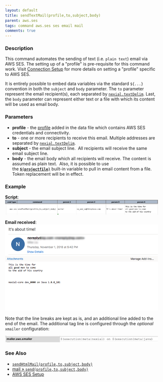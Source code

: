```yaml
---
layout: default
title: sendTextMail(profile,to,subject,body)
parent: aws.ses
tags: command aws.ses ses email mail
comments: true
---
```



### Description
This command automates the sending of text (i.e. `plain text`) email via AWS SES. The setting up of a "profile" is 
pre-requisite for this command work. Visit [Connection Setup](index#connection-setup) for more details on setting a 
"profile" specific to AWS SES.

It is entirely possible to embed data variables via the standard `${...}` convention in both the `subject` and `body`
parameter. The `to` parameter represent the email recipient(s), each separated by 
[`nexial.textDelim`](../../systemvars/index#nexial.textDelim).  Last, the `body` parameter can represent either text 
or a file with which its content will be used as email body.


### Parameters
- **profile** - the [profile](index#connection-setup) added in the data file which contains AWS SES credentials and 
  connectivity.
- **to** - one or more recipients to receive this email. Multiple addresses are separated by 
  [`nexial.textDelim`](../../systemvars/index#nexial.textDelim).
- **subject** - the email subject line.  All recipients will receive the same email subject line.
- **body** - the email body which all recipients will receive.  The content is assumed as plain text.  Also, it is 
  possible to use the **[`$(projectfile)`](../../functions/$(projectfile))** built-in variable to pull in email 
  content from a file. Token replacement will be in effect.


### Example
**Script**:<br/>
![](image/sendTextMail_01.png)

**Email received**:<br/>
![](image/sendTextMail_02.png)

Note that the line breaks are kept as is, and an additional line added to the end of the email.  The additional tag
line is configured through the _optional_ `xmailer` configuration:

![](image/sendTextMail_03.png)



### See Also
- [`sendHtmlMail(profile,to,subject,body)`](sendHtmlMail(profile,to,subject,body))
- [mail &raquo; `send(profile,to,subject,body)`](../mail/send(profile,to,subject,body))
- [AWS SES Setup](index#connection-setup)
